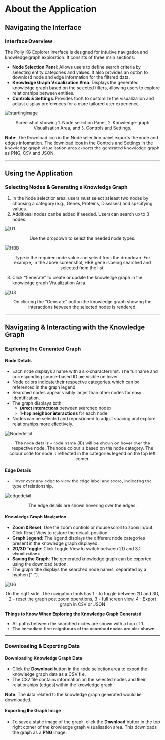 # About the Application

## Navigating the Interface

### Interface Overview

The Polly KG Explorer interface is designed for intuitive navigation and knowledge graph exploration. It consists of three main sections:

- **Node Selection Panel**: Allows users to define search criteria by selecting entity categories and values. It also provides an option to download node and edge information for the filtered data.
- **Knowledge Graph Visualization Area**: Displays the generated knowledge graph based on the selected filters, allowing users to explore relationships between entities.
- **Controls & Settings**: Provides tools to customize the visualization and adjust display preferences for a more tailored user experience.

![startingimage](../img/KG/Overviewnew.png) <center> Screenshot showing 1. Node selection Panel, 2. Knowledge-graph Visualisation Area, and 3. Controls and Settings.</center>

 **Note:** The Download icon in the Node selection panel exports the node and edges information. The download icon in the Controls and Settings in the knowledge graph visualisation area exports the generated knowledge graph as PNG, CSV and JSON. 

---


## Using the Application

### Selecting Nodes & Generating a Knowledge Graph

1. In the Node selection area, users must select at least two nodes by choosing a category (e.g., Genes, Proteins, Diseases) and specifying values.
2. Additional nodes can be added if needed. Users can search up to 3 nodes.

![U1](../img/KG/gene11.png) <center> Use the dropdown to select the needed node types.</center>

![HBB](../img/KG/GeneName.png) <center> Type in the required node value and select from the dropdown. For example, in the above screenshot, HBB gene is being searched and selected from the list.</center>


3. Click “Generate” to create or update the knowledge graph in the knowledge graph Visualization Area.

![U3](../img/KG/Overview.png) <center> On clicking the “Generate” button the knowledge graph showing the interactions between the selected nodes is rendered.</center>

---


## Navigating & Interacting with the Knowledge Graph

### Exploring the Generated Graph

#### Node Details

- Each node displays a name with a six-character limit. The full name and corresponding source-based ID are visible on hover.  
- Node colors indicate their respective categories, which can be referenced in the graph legend.  
- Searched nodes appear visibly larger than other nodes for easy identification.  
- The graph displays both:
    - **Direct interactions** between searched nodes
    - **1-hop neighbor interactions** for each node
- Nodes can be selected and repositioned to adjust spacing and explore relationships more effectively.

![Nodedetail](../img/KG/Node.png) <center> The node details - node name (ID) will be shown on hover over the respective node.  The node colour is based on the node category. The colour code for node is reflected in the categories legend on the top left corner.</center>

#### Edge Details

- Hover over any edge to view the edge label and score, indicating the type of relationship.

![edgedetail](../img/KG/Edge.png) <center> The edge details are shown hovering over the edges.</center>


#### Knowledge Graph Navigation

- **Zoom & Reset**: Use the zoom controls or mouse scroll to zoom in/out. Click Reset View to restore the default position.  
- **Graph Legend**: The legend displays the different node categories present in the knowledge graph displayed.  
- **2D/3D Toggle**: Click Toggle View to switch between 2D and 3D visualizations.  
- **Saving the Graph**: The generated knowledge graph can be exported using the download button.  
- The graph title displays the searched node names, separated by a hyphen ("-").

![U6](../img/KG/settings.png) <center> On the right side, The navigation tools has 1 - to toggle between 2D and 3D,  2 - reset the graph post zoom operations, 3 - full screen view, 4 - Export graph in CSV or JSON</center>


**Things to Know When Exploring the Knowledge Graph Generated**

- All paths between the searched nodes are shown with a hop of 1.  
- The immediate first neighbours of the searched nodes are also shown.

---

### Downloading & Exporting Data

#### Downloading Knowledge Graph Data
- Click the **Download** button in the node selection area to export the knowledge graph data as a CSV file.  
- The CSV file contains information on the selected nodes and their relationships (edges) within the knowledge graph.  

**Note**: The data related to the knowledge graph generated would be downloaded.

#### Exporting the Graph Image
- To save a static image of the graph, click the **Download** button in the top right corner of the knowledge graph visualisation area. This downloads the graph as a **PNG** image.








